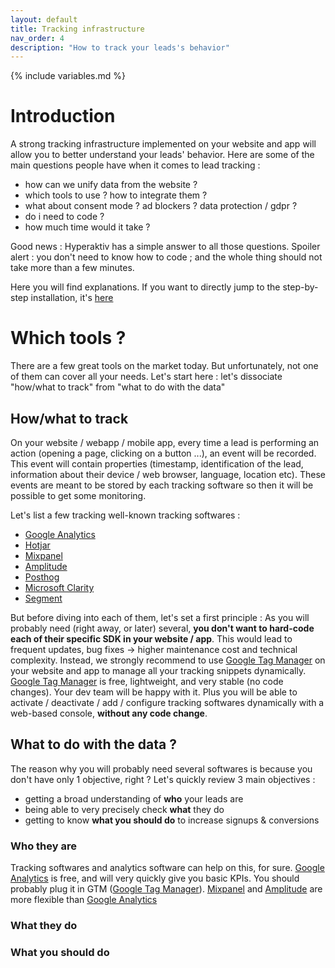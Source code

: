 ```yaml
---
layout: default
title: Tracking infrastructure
nav_order: 4
description: "How to track your leads's behavior"
---
```

{% include variables.md %}

# Introduction

A strong tracking infrastructure implemented on your website and app will allow you to better understand your leads' behavior.
Here are some of the main questions people have when it comes to lead tracking :
* how can we unify data from the website ?
* which tools to use ? how to integrate them ?
* what about consent mode ? ad blockers ? data protection / gdpr ?
* do i need to code ?
* how much time would it take ?

Good news : Hyperaktiv has a simple answer to all those questions.
Spoiler alert : you don't need to know how to code ; and the whole thing should not take more than a few minutes.

Here you will find explanations.
If you want to directly jump to the step-by-step installation, it's [here]()

# Which tools ?

There are a few great tools on the market today. But unfortunately, not one of them can cover all your needs.
Let's start here : let's dissociate "how/what to track" from "what to do with the data"

## How/what to track
On your website / webapp / mobile app, every time a lead is performing an action (opening a page, clicking on a button ...), an event will be recorded. This event will contain properties (timestamp, identification of the lead, information about their device / web browser, language, location etc). These events are meant to be stored by each tracking software so then it will be possible to get some monitoring.

Let's list a few tracking well-known tracking softwares :
* [Google Analytics]
* [Hotjar]
* [Mixpanel]
* [Amplitude]
* [Posthog]
* [Microsoft Clarity]
* [Segment]

But before diving into each of them, let's set a first principle :
As you will probably need (right away, or later) several, **you don't want to hard-code each of their specific SDK in your website / app**.
This would lead to frequent updates, bug fixes -> higher maintenance cost and technical complexity.
Instead, we strongly recommend to use [Google Tag Manager] on your website and app to manage all your tracking snippets dynamically.
[Google Tag Manager] is free, lightweight, and very stable (no code changes). Your dev team will be happy with it.
Plus you will be able to activate / deactivate / add / configure tracking softwares dynamically with a web-based console, **without any code change**.

## What to do with the data ?

The reason why you will probably need several softwares is because you don't have only 1 objective, right ?
Let's quickly review 3 main objectives :
* getting a broad understanding of **who** your leads are
* being able to very precisely check **what** they do
* getting to know **what you should do** to increase signups & conversions

### Who they are

Tracking softwares and analytics software can help on this, for sure.
[Google Analytics] is free, and will very quickly give you basic KPIs. You should probably plug it in GTM ([Google Tag Manager]).
[Mixpanel] and [Amplitude] are more flexible than [Google Analytics]

### What they do

### What you should do


[Hotjar]: https://hotjar.com/
[Mixpanel]: https://mixpanel.com/
[Amplitude]: https://amplitude.com/
[Posthog]: https://posthog.com/
[Microsoft Clarity]: https://clarity.microsoft.com/
[Segment]: https://segment.com/
[Google Analytics]: https://analytics.google.com/
[Google Tag Manager]: https://tagmanager.google.com/
